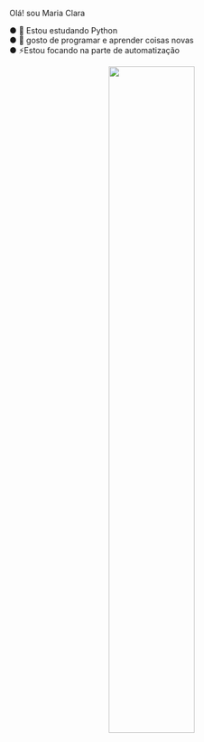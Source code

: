 Olá! sou Maria Clara

 ● 🔭 Estou estudando Python <br>
 ● 🌱 gosto de programar e aprender coisas novas <br>
 ● ⚡Estou focando na parte de automatização <br>

<div  align="center" style="margin-bottom:100px">
<img width=55% align="center"  src="https://github-readme-streak-stats.herokuapp.com?user=Maria-Clarals&theme=radical&mode=weekly" />
 </div>
 </div>

